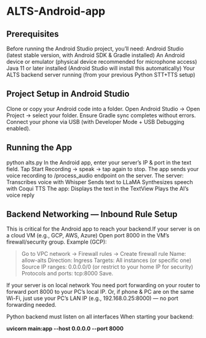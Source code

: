 ﻿# ALTS-Android-app
## Prerequisites
Before running the Android Studio project, you’ll need:
Android Studio (latest stable version, with Android SDK & Gradle installed)
An Android device or emulator (physical device recommended for microphone access)
Java 11 or later installed (Android Studio will install this automatically)
Your ALTS backend server running (from your previous Python STT+TTS setup)

## Project Setup in Android Studio
Clone or copy your Android code into a folder.
Open Android Studio → Open Project → select your folder.
Ensure Gradle sync completes without errors.
Connect your phone via USB (with Developer Mode + USB Debugging enabled).

## Running the App
python alts.py
In the Android app, enter your server’s IP & port in the text field.
Tap Start Recording → speak → tap again to stop.
The app sends your voice recording to /process_audio endpoint on the server.
The server:
  Transcribes voice with Whisper
  Sends text to LLaMA
  Synthesizes speech with Coqui TTS
The app:
  Displays the text in the TextView
  Plays the AI’s voice reply

## Backend Networking — Inbound Rule Setup
This is critical for the Android app to reach your backend.If your server is on a cloud VM (e.g., GCP, AWS, Azure)
Open port 8000 in the VM’s firewall/security group.
 Example (GCP):
> Go to VPC network → Firewall rules → Create firewall rule
> Name: allow-alts
> Direction: Ingress
Targets: All instances (or specific one)
> Source IP ranges: 0.0.0.0/0 (or restrict to your home IP for security)
> Protocols and ports: tcp:8000
> Save.

If your server is on local network
You need port forwarding on your router to forward port 8000 to your PC’s local IP.
Or, if phone & PC are on the same Wi-Fi, just use your PC’s LAN IP (e.g., 192.168.0.25:8000) — no port forwarding needed.

Python backend must listen on all interfaces
When starting your backend:

**uvicorn main:app --host 0.0.0.0 --port 8000**

